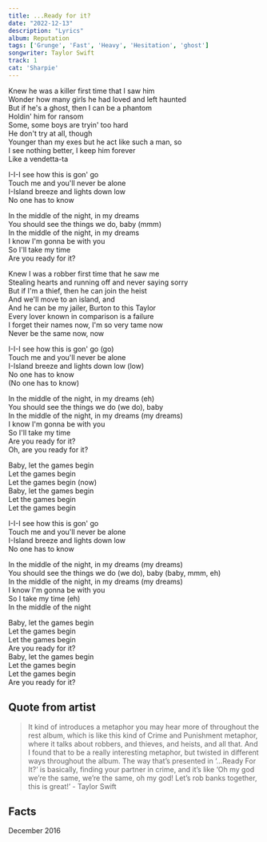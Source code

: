 ```yaml
---
title: ...Ready for it?
date: "2022-12-13"
description: "Lyrics"
album: Reputation
tags: ['Grunge', 'Fast', 'Heavy', 'Hesitation', 'ghost']
songwriter: Taylor Swift
track: 1
cat: 'Sharpie'
---
```


<p className="verse-one">
Knew he was a killer first time that I saw him <br />
Wonder how many girls he had loved and left haunted <br />
But if he's a ghost, then I can be a phantom <br />
Holdin' him for ransom <br />
Some, some boys are tryin' too hard <br />
He don't try at all, though <br />
Younger than my exes but he act like such a man, so <br />
I see nothing better, I keep him forever <br />
Like a vendetta-ta <br />
</p>
<p className="pre-chorus">
I-I-I see how this is gon' go <br />
Touch me and you'll never be alone <br />
I-Island breeze and lights down low <br />
No one has to know <br />
</p>
<p className="chorus">
In the middle of the night, in my dreams <br />
You should see the things we do, baby (mmm) <br />
In the middle of the night, in my dreams <br />
I know I'm gonna be with you <br />
So I'll take my time <br />
Are you ready for it? <br />
</p>
<p className="verse-one">
Knew I was a robber first time that he saw me <br />
Stealing hearts and running off and never saying sorry <br />
But if I'm a thief, then he can join the heist <br />
And we'll move to an island, and <br />
And he can be my jailer, Burton to this Taylor <br />
Every lover known in comparison is a failure <br />
I forget their names now, I'm so very tame now <br />
Never be the same now, now <br />
</p>
<p className="pre-chorus">
I-I-I see how this is gon' go (go) <br />
Touch me and you'll never be alone <br />
I-Island breeze and lights down low (low) <br />
No one has to know <br />
(No one has to know) <br />
</p>
<p className="chorus">
In the middle of the night, in my dreams (eh) <br />
You should see the things we do (we do), baby <br />
In the middle of the night, in my dreams (my dreams) <br />
I know I'm gonna be with you <br />
So I'll take my time <br />
Are you ready for it? <br />
Oh, are you ready for it? <br />
</p>
<p className="outro">
Baby, let the games begin <br />
Let the games begin <br />
Let the games begin (now) <br />
Baby, let the games begin <br />
Let the games begin <br />
Let the games begin <br />
</p>
<p className="pre-chorus">
I-I-I see how this is gon' go <br />
Touch me and you'll never be alone <br />
I-Island breeze and lights down low <br />
No one has to know <br />
</p>
<p className="chorus">
In the middle of the night, in my dreams (my dreams) <br />
You should see the things we do (we do), baby (baby, mmm, eh) <br />
In the middle of the night, in my dreams (my dreams) <br />
I know I'm gonna be with you <br />
So I take my time (eh) <br />
In the middle of the night <br />
</p>
<p className="outro">
Baby, let the games begin <br />
Let the games begin <br />
Let the games begin <br />
Are you ready for it? <br />
Baby, let the games begin <br />
Let the games begin <br />
Let the games begin <br />
Are you ready for it? <br />
</p> 

## Quote from artist
<blockquote>
It kind of introduces a metaphor you may hear more of throughout the rest album, which is like this kind of Crime and Punishment metaphor, where it talks about robbers, and thieves, and heists, and all that. And I found that to be a really interesting metaphor, but twisted in different ways throughout the album. The way that’s presented in ‘…Ready For It?’ is basically, finding your partner in crime, and it’s like ‘Oh my god we’re the same, we’re the same, oh my god! Let’s rob banks together, this is great!’ - Taylor Swift
</blockquote>

## Facts
December 2016
